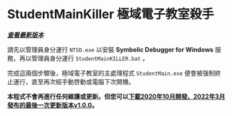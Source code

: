 # StudentMainKiller  極域電子教室殺手
**_[查看最新版本](https://github.com/TurboHK/StudentMainKiller/releases)_**


請先以管理員身分運行 `NTSD.exe` 以安裝 **Symbolic Debugger for Windows** 服務，再以管理員身分運行 `StudentMainKILLER.bat` 。

完成這兩個步驟後，極域電子教室的主處理程式 `StudentMain.exe` 便會被强制終止運行，直至再次經手動啓動或電腦下次開機。


**本程式不會再進行任何維護或更新。但您可以[下載2020年10月開發、2022年3月發布的最後一次更新版本v1.0.0](https://github.com/TurboHK/StudentMainKiller/releases/tag/v1.0.0)。**
